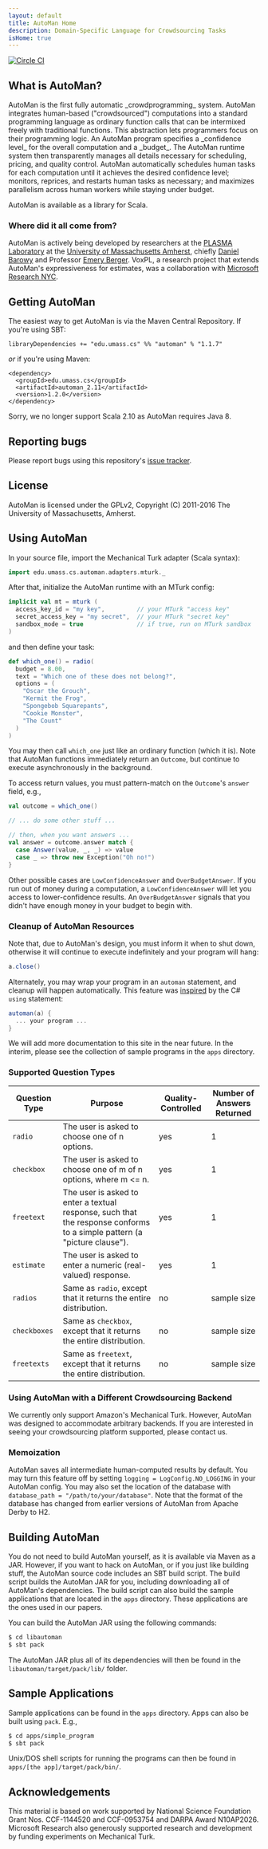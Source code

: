 ```yaml
---
layout: default
title: AutoMan Home
description: Domain-Specific Language for Crowdsourcing Tasks
isHome: true
---
```


[![Circle CI](https://circleci.com/gh/dbarowy/AutoMan.svg?style=shield)](https://circleci.com/gh/dbarowy/AutoMan)

<section class="bs-docs-section">
<h1 id="overview" class="page-header">What is AutoMan?</h1>
</section>
AutoMan is the first fully automatic _crowdprogramming_ system. AutoMan integrates human-based ("crowdsourced") computations into a standard programming language as ordinary function calls that can be intermixed freely with traditional functions. This abstraction lets  programmers focus on their programming logic. An AutoMan program specifies a _confidence level_ for the overall computation and a _budget_. The AutoMan runtime system then transparently manages all details necessary for scheduling, pricing, and quality control. AutoMan automatically schedules human tasks for each computation until it achieves the desired confidence level; monitors, reprices, and restarts human tasks as necessary; and maximizes parallelism across human workers while staying under budget.

AutoMan is available as a library for Scala.

### Where did it all come from?

AutoMan is actively being developed by researchers at the [PLASMA Laboratory](http://plasma.cs.umass.edu/) at the [University of Massachusetts Amherst](https://www.cics.umass.edu/), chiefly [Daniel Barowy](http://people.cs.umass.edu/~dbarowy/) and Professor [Emery Berger](https://emeryberger.com/).  VoxPL, a research project that extends AutoMan's expressiveness for estimates, was a collaboration with [Microsoft Research NYC](https://www.microsoft.com/en-us/research/lab/microsoft-research-new-york/).

<section class="bs-docs-section">
  <h1 id="downloading" class="page-header">Getting AutoMan</h1>
</section>

The easiest way to get AutoMan is via the Maven Central Repository.  If you're using SBT:

    libraryDependencies += "edu.umass.cs" %% "automan" % "1.1.7"

_or_ if you're using Maven:

    <dependency>
      <groupId>edu.umass.cs</groupId>
      <artifactId>automan_2.11</artifactId>
      <version>1.2.0</version>
    </dependency>

Sorry, we no longer support Scala 2.10 as AutoMan requires Java 8.

<section class="bs-docs-section">
  <h1 id="bugs" class="page-header">Reporting bugs</h1>
</section>

Please report bugs using this repository's [issue tracker](https://github.com/dbarowy/AutoMan/issues).

<section class="bs-docs-section">
  <h1 id="license" class="page-header">License</h1>
</section>

AutoMan is licensed under the GPLv2, Copyright (C) 2011-2016 The University of Massachusetts, Amherst.

<section class="bs-docs-section">
  <h1 id="using_automan" class="page-header">Using AutoMan</h1>
</section>

In your source file, import the Mechanical Turk adapter (Scala syntax):

``` scala
import edu.umass.cs.automan.adapters.mturk._
```

After that, initialize the AutoMan runtime with an MTurk config:

``` scala
implicit val mt = mturk (
  access_key_id = "my key",         // your MTurk "access key"
  secret_access_key = "my secret",  // your MTurk "secret key" 
  sandbox_mode = true               // if true, run on MTurk sandbox
)
```

and then define your task:

``` scala
def which_one() = radio(
  budget = 8.00,
  text = "Which one of these does not belong?",
  options = (
    "Oscar the Grouch",
    "Kermit the Frog",
    "Spongebob Squarepants",
    "Cookie Monster",
    "The Count"
  )
)
```

You may then call `which_one` just like an ordinary function (which it is).  Note that AutoMan functions immediately return an `Outcome`, but continue to execute asynchronously in the background.

To access return values, you must pattern-match on the `Outcome`'s `answer` field, e.g.,

``` scala
val outcome = which_one()

// ... do some other stuff ...

// then, when you want answers ...
val answer = outcome.answer match {
  case Answer(value, _, _) => value
  case _ => throw new Exception("Oh no!")
}
```

Other possible cases are `LowConfidenceAnswer` and `OverBudgetAnswer`.  If you run out of money during a computation, a `LowConfidenceAnswer` will let you access to lower-confidence results.  An `OverBudgetAnswer` signals that you didn't have enough money in your budget to begin with.

### Cleanup of AutoMan Resources

Note that, due to AutoMan's design, you must inform it when to shut down, otherwise it will continue to execute indefinitely and your program will hang:

``` scala
a.close()
```

Alternately, you may wrap your program in an `automan` statement, and cleanup will happen automatically.  This feature was [inspired](https://msdn.microsoft.com/en-us/library/vstudio/yh598w02%28v=vs.100%29.aspx) by the C# `using` statement:

``` scala
automan(a) {
  ... your program ...
}
```

We will add more documentation to this site in the near future.  In the interim, please see the collection of sample programs in the `apps`
directory.

### Supported Question Types

|Question Type|Purpose|Quality-Controlled|Number of Answers Returned|
| --- | --- | --- | --- |
| `radio` | The user is asked to choose one of n options.|yes|1|
| `checkbox` | The user is asked to choose one of m of n options, where m <= n. |yes|1|
| `freetext` | The user is asked to enter a textual response, such that the response conforms to a simple pattern (a "picture clause"). |yes|1|
| `estimate` | The user is asked to enter a numeric (real-valued) response. |yes|1|
| `radios` | Same as `radio`, except that it returns the entire distribution. |no|sample size|
| `checkboxes` | Same as `checkbox`, except that it returns the entire distribution. |no|sample size|
| `freetexts` | Same as `freetext`, except that it returns the entire distribution. |no|sample size|

### Using AutoMan with a Different Crowdsourcing Backend

We currently only support Amazon's Mechanical Turk.  However, AutoMan
was designed to accommodate arbitrary backends.  If you are interested
in seeing your crowdsourcing platform supported, please contact us.

### Memoization

AutoMan saves all intermediate human-computed results by default.  You may turn this feature off by setting `logging = LogConfig.NO_LOGGING` in your AutoMan config.  You may also set the location of the database with `database_path = "/path/to/your/database"`.  Note that the format of the database has changed from earlier versions of AutoMan from Apache Derby to H2.

<section class="bs-docs-section">
  <h1 id="building_automan" class="page-header">Building AutoMan</h1>
</section>

You do not need to build AutoMan yourself, as it is available via Maven as a JAR.  However, if you want to hack on AutoMan, or if you just like building stuff, the AutoMan source code includes an SBT build script.  The build script builds the AutoMan JAR for you, including downloading all of AutoMan's dependencies.  The build script can also build the sample applications that are located in the `apps` directory.  These applications are the ones used in our papers.

You can build the AutoMan JAR using the following commands:

``` bash
$ cd libautoman
$ sbt pack
```

The AutoMan JAR plus all of its dependencies will then be found in the
`libautoman/target/pack/lib/` folder.

<section class="bs-docs-section">
  <h1 id="sample_apps" class="page-header">Sample Applications</h1>
</section>

Sample applications can be found in the `apps` directory.  Apps can also be built using `pack`.  E.g.,

``` bash
$ cd apps/simple_program
$ sbt pack
```

Unix/DOS shell scripts for running the programs can then be found in `apps/[the app]/target/pack/bin/`.

<section class="bs-docs-section">
  <h1 id="acknowledgements" class="page-header">Acknowledgements</h1>
</section>

This material is based on work supported by National Science Foundation Grant Nos. CCF-1144520 and CCF-0953754 and DARPA Award N10AP2026.  Microsoft Research also generously supported research and development by funding experiments on Mechanical Turk.
